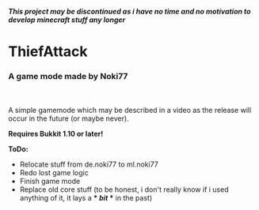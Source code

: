 _**This project may be discontinued as i have no time and no motivation to develop minecraft stuff any longer**_

# ThiefAttack
### A game mode made by Noki77
 <br />   
 <br />  
A simple gamemode which may be described in a video as the release will occur in the future (or maybe never).

**Requires Bukkit 1.10 or later!**

**ToDo:**
* Relocate stuff from de.noki77 to ml.noki77
* Redo lost game logic
* Finish game mode
* Replace old core stuff (to be honest, i don't really know if i used anything of it, it lays a __* *bit* *__ in the past)
